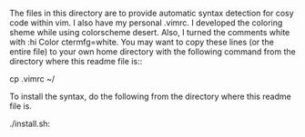 The files in this directory are to provide automatic syntax detection for cosy
code within vim.  I also have my personal .vimrc.  I developed the coloring 
sheme while using colorscheme desert.  Also, I turned the comments white with
:hi Color ctermfg=white.  You may want to copy these lines (or the entire file)
to your own home directory with the following command from the directory where 
this readme file is::

cp .vimrc ~/

To install the syntax, do the following from the directory where this readme
file is.

./install.sh:
